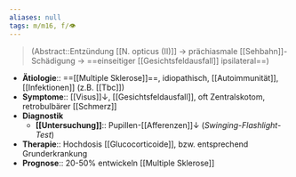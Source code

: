```yaml
---
aliases: null
tags: m/m16, f/👁️
---
```

> (Abstract::Entzündung [[N. opticus (II)]] → prächiasmale [[Sehbahn]]-Schädigung → ==einseitiger [[Gesichtsfeldausfall]] ipsilateral==)
- **Ätiologie**:: ==[[Multiple Sklerose]]==, idiopathisch, [[Autoimmunität]], [[Infektionen]] (z.B. [[Tbc]])
- **Symptome**:: [[Visus]]↓, [[Gesichtsfeldausfall]], oft Zentralskotom, retrobulbärer [[Schmerz]]
- **Diagnostik**
	- **[[Untersuchung]]**:: Pupillen-[[Afferenzen]]↓ (*Swinging-Flashlight-Test*)
- **Therapie**:: Hochdosis [[Glucocorticoide]], bzw. entsprechend Grunderkrankung
- **Prognose**:: 20-50% entwickeln [[Multiple Sklerose]]